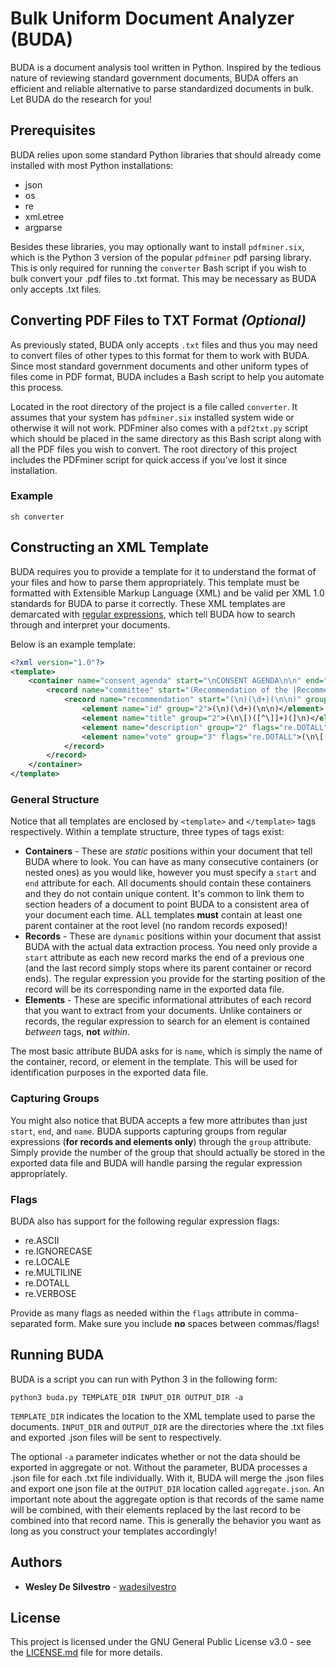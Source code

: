 # Bulk Uniform Document Analyzer (BUDA)

BUDA is a document analysis tool written in Python. Inspired by the tedious nature of reviewing standard government documents, BUDA offers an efficient and reliable alternative to parse standardized documents in bulk. Let BUDA do the research for you!

## Prerequisites

BUDA relies upon some standard Python libraries that should already come installed with most Python installations:

- json
- os
- re
- xml.etree
- argparse

Besides these libraries, you may optionally want to install `pdfminer.six`, which is the Python 3 version of the popular `pdfminer` pdf parsing library. This is only required for running the `converter` Bash script if you wish to bulk convert your .pdf files to .txt format. This may be necessary as BUDA only accepts .txt files.

## Converting PDF Files to TXT Format *(Optional)*
As previously stated, BUDA only accepts `.txt` files and thus you may need to convert files of other types to this format for them to work with BUDA. Since most standard government documents and other uniform types of files come in PDF format, BUDA includes a Bash script to help you automate this process.

Located in the root directory of the project is a file called `converter`. It assumes that your system has `pdfminer.six` installed system wide or otherwise it will not work. PDFminer also comes with a `pdf2txt.py` script which should be placed in the same directory as this Bash script along with all the PDF files you wish to convert. The root directory of this project includes the PDFminer script for quick access if you've lost it since installation.

### Example
```
sh converter
```

## Constructing an XML Template
BUDA requires you to provide a template for it to understand the format of your files and how to parse them appropriately. This template must be formatted with Extensible Markup Language (XML) and be valid per XML 1.0 standards for BUDA to parse it correctly. These XML templates are demarcated with [regular expressions](https://en.wikipedia.org/wiki/Regular_expression), which tell BUDA how to search through and interpret your documents.

Below is an example template:
```XML
<?xml version="1.0"?>
<template>
    <container name="consent_agenda" start="\nCONSENT AGENDA\n\n" end="\nREGULAR AGENDA\n\n">
        <record name="committee" start="(Recommendation of the |Recommendations of the )(.*)" group="2">
            <record name="recommendation" start="(\n)(\d+)(\n\n)" group="2">
                <element name="id" group="2">(\n)(\d+)(\n\n)</element>
                <element name="title" group="2">(\n\[)([^\]]+)(]\n)</element>
                <element name="description" group="2" flags="re.DOTALL">(\n\[[^\]]+]\n)(.+?)\n([A-Z\s]+)\s</element>
                <element name="vote" group="3" flags="re.DOTALL">(\n\[[^\]]+]\n)(.+?)\n([A-Z\s]+)\s</element>
            </record>
        </record>
    </container>
</template>
```

### General Structure
Notice that all templates are enclosed by `<template>` and `</template>` tags respectively. Within a template structure, three types of tags exist:
- **Containers** - These are *static* positions within your document that tell BUDA where to look. You can have as many consecutive containers (or nested ones) as you would like, however you must specify a `start` and `end` attribute for each. All documents should contain these containers and they do not contain unique content. It's common to link them to section headers of a document to point BUDA to a consistent area of your document each time. ALL templates **must** contain at least one parent container at the root level (no random records exposed)!
- **Records** - These are `dynamic` positions within your document that assist BUDA with the actual data extraction process. You need only provide a `start` attribute as each new record marks the end of a previous one (and the last record simply stops where its parent container or record ends). The regular expression you provide for the starting position of the record will be its corresponding name in the exported data file.
- **Elements** - These are specific informational attributes of each record that you want to extract from your documents. Unlike containers or records, the regular expression to search for an element is contained *between* tags, **not** *within*.

The most basic attribute BUDA asks for is `name`, which is simply the name of the container, record, or element in the template. This will be used for identification purposes in the exported data file.

### Capturing Groups
You might also notice that BUDA accepts a few more attributes than just `start`, `end`, and `name`. BUDA supports capturing groups from regular expressions (**for records and elements only**) through the `group` attribute. Simply provide the number of the group that should actually be stored in the exported data file and BUDA will handle parsing the regular expression appropriately.

### Flags
BUDA also has support for the following regular expression flags:
- re.ASCII
- re.IGNORECASE
- re.LOCALE
- re.MULTILINE
- re.DOTALL
- re.VERBOSE

Provide as many flags as needed within the `flags` attribute in comma-separated form. Make sure you include **no** spaces between commas/flags!

## Running BUDA
BUDA is a script you can run with Python 3 in the following form:

```
python3 buda.py TEMPLATE_DIR INPUT_DIR OUTPUT_DIR -a
```

`TEMPLATE_DIR` indicates the location to the XML template used to parse the documents. `INPUT_DIR` and `OUTPUT_DIR` are the directories where the .txt files and exported .json files will be sent to respectively.

The optional `-a` parameter indicates whether or not the data should be exported in aggregate or not. Without the parameter, BUDA processes a .json file for each .txt file individually. With it, BUDA will merge the .json files and export one json file at the `OUTPUT_DIR` location called `aggregate.json`. An important note about the aggregate option is that records of the same name will be combined, with their elements replaced by the last record to be combined into that record name. This is generally the behavior you want as long as you construct your templates accordingly!

## Authors

* **Wesley De Silvestro** - [wadesilvestro](https://github.com/wadesilvestro)

## License

This project is licensed under the GNU General Public License v3.0 - see the [LICENSE.md](LICENSE.md) file for more details.